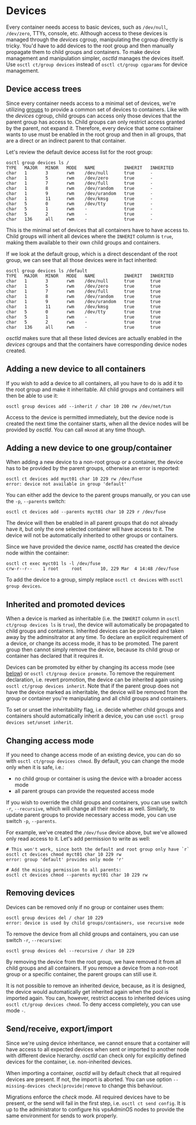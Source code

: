 # Devices
Every container needs access to basic devices, such as `/dev/null`, `/dev/zero`,
TTYs, console, etc. Although access to these devices is managed through the
*devices* cgroup, manipulating the cgroup directly is tricky. You'd have to
add devices to the root group and then manually propagate them to child groups
and containers. To make device management and manipulation simpler, *osctld*
manages the devices itself. Use `osctl ct/group devices` instead of
`osctl ct/group cgparams` for device management.

## Device access trees
Since every container needs access to a minimal set of devices, we're utilizing
[groups](../user-guide/resources.md) to provide a common set of devices to
containers. Like with the *devices* cgroup, child groups can access only those
devices that the parent group has access to. Child groups can only restrict
access granted by the parent, not expand it. Therefore, every device that some
container wants to use must be enabled in the root group and then in all groups,
that are a direct or an indirect parent to that container.

Let's review the default device access list for the root group:

```shell
osctl group devices ls /
TYPE   MAJOR   MINOR   MODE   NAME           INHERIT   INHERITED 
char   1       3       rwm    /dev/null      true      -         
char   1       5       rwm    /dev/zero      true      -         
char   1       7       rwm    /dev/full      true      -         
char   1       8       rwm    /dev/random    true      -         
char   1       9       rwm    /dev/urandom   true      -         
char   1       11      rwm    /dev/kmsg      true      -         
char   5       0       rwm    /dev/tty       true      -         
char   5       1       rwm    -              true      -         
char   5       2       rwm    -              true      -         
char   136     all     rwm    -              true      -
```

This is the minimal set of devices that all containers have to have access to.
Child groups will inherit all devices where the `INHERIT` column is `true`,
making them available to their own child groups and containers.

If we look at the default group, which is a direct descendant of the root
group, we can see that all those devices were in fact inherited:

```shell
osctl group devices ls /default
TYPE   MAJOR   MINOR   MODE   NAME           INHERIT   INHERITED 
char   1       3       rwm    /dev/null      true      true      
char   1       5       rwm    /dev/zero      true      true      
char   1       7       rwm    /dev/full      true      true      
char   1       8       rwm    /dev/random    true      true      
char   1       9       rwm    /dev/urandom   true      true      
char   1       11      rwm    /dev/kmsg      true      true      
char   5       0       rwm    /dev/tty       true      true      
char   5       1       rwm    -              true      true      
char   5       2       rwm    -              true      true      
char   136     all     rwm    -              true      true
```

*osctld* makes sure that all these listed devices are actually enabled in the
*devices* cgroups and that the containers have corresponding device nodes
created.

## Adding a new device to all containers
If you wish to add a device to all containers, all you have to do is add it to
the root group and make it inheritable. All child groups and containers will
then be able to use it:

```shell
osctl group devices add --inherit / char 10 200 rw /dev/net/tun
```

Access to the device is permitted immediately, but the device node is created
the next time the container starts, when all the device nodes will be provided
by *osctld*. You can call `mknod` at any time though.

## Adding a new device to one group/container
When adding a new device to a non-root group or a container, the device has
to be provided by the parent groups, otherwise an error is reported:

```shell
osctl ct devices add myct01 char 10 229 rw /dev/fuse
error: device not available in group 'default'
```

You can either add the device to the parent groups manually, or you can use
the `-p`, `--parents` switch:

```shell
osctl ct devices add --parents myct01 char 10 229 r /dev/fuse
```

The device will then be enabled in all parent groups that do not already have it,
but only the one selected container will have access to it. The device will not
be automatically inherited to other groups or containers.

Since we have provided the device name, *osctld* has created the device node
within the container:

```shell
osctl ct exec myct01 ls -l /dev/fuse
crw-r--r--    1 root     root       10, 229 Mar  4 14:48 /dev/fuse
```

To add the device to a group, simply replace `osctl ct devices` with
`osctl group devices`.

## Inherited and promoted devices
When a device is marked as inheritable (i.e. the `INHERIT` column in
`osctl ct/group devices ls` is `true`), the device will automatically be
propagated to child groups and containers. Inherited devices can be provided
and taken away by the adminsitrator at any time. To declare an explicit
requirement of a device, or change its access mode, it has to be promoted.
The parent group then cannot simply remove the device, because its child group
or container has declared that it requires it.

Devices can be promoted by either by changing its access mode (see
[below](#changing-access-mode)) or `osctl ct/group device promote`. To remove
the requirement declaration, i.e. revert promotion, the device can be inherited
again using `osctl ct/group devices inherit`. Note that if the parent group
does not have the device marked as inheritable, the device will be removed from
the group or container you're manipulating and all child groups and containers.

To set or unset the inheritability flag, i.e. decide whether child groups and
containers should automatically inherit a device, you can use
`osctl group devices set/unset inherit`.

## Changing access mode
If you need to change access mode of an existing device, you can do so with
`osctl ct/group devices chmod`. By default, you can change the mode only when
it is safe, i.e.:

 - no child group or container is using the device with a broader access mode
 - all parent groups can provide the requested access mode

If you wish to override the child groups and containers, you can use switch
`-r`, `--recursive`, which will change all their modes as well. Similarly,
to update parent groups to provide necessary access mode, you can use switch
`-p`, `--parents`.

For example, we've created the `/dev/fuse` device above, but we've allowed only
read access to it. Let's add permission to write as well:

```shell
# This won't work, since both the default and root group only have `r`
osctl ct devices chmod myct01 char 10 229 rw
error: group 'default' provides only mode 'r'

# Add the missing permission to all parents:
osctl ct devices chmod --parents myct01 char 10 229 rw
```

## Removing devices
Devices can be removed only if no group or container uses them:

```shell
osctl group devices del / char 10 229
error: device is used by child groups/containers, use recursive mode
```

To remove the device from all child groups and containers, you can use switch
`-r`, `--recursive`:

```shell
osctl group devices del --recursive / char 10 229
```

By removing the device from the root group, we have removed it from all child
groups and all containers. If you remove a device from a non-root group or
a specific container, the parent groups can still use it.

It is not possible to remove an inherited device, because, as it is designed,
the device would automatically get inherited again when the pool is imported
again. You can, however, restrict access to inherited devices using
`osctl ct/group devices chmod`. To deny access completely, you can use mode `-`.

## Send/receive, export/import
Since we're using device inheritance, we cannot ensure that a container will have
access to all expected devices when sent or imported to another node with
different device hierarchy. *osctld* can check only for explicitly defined
devices for the container, i.e. non-inherited devices.

When importing a container, *osctld* will by default check that all required
devices are present. If not, the import is aborted. You can use option
`--missing-devices check|provide|remove` to change this behaviour.

Migrations enforce the *check* mode. All required devices have to be present,
or the send will fail in the first step, i.e. `osctl ct send config`.
It is up to the administrator to configure his vpsAdminOS nodes to provide
the same environment for sends to work properly.
